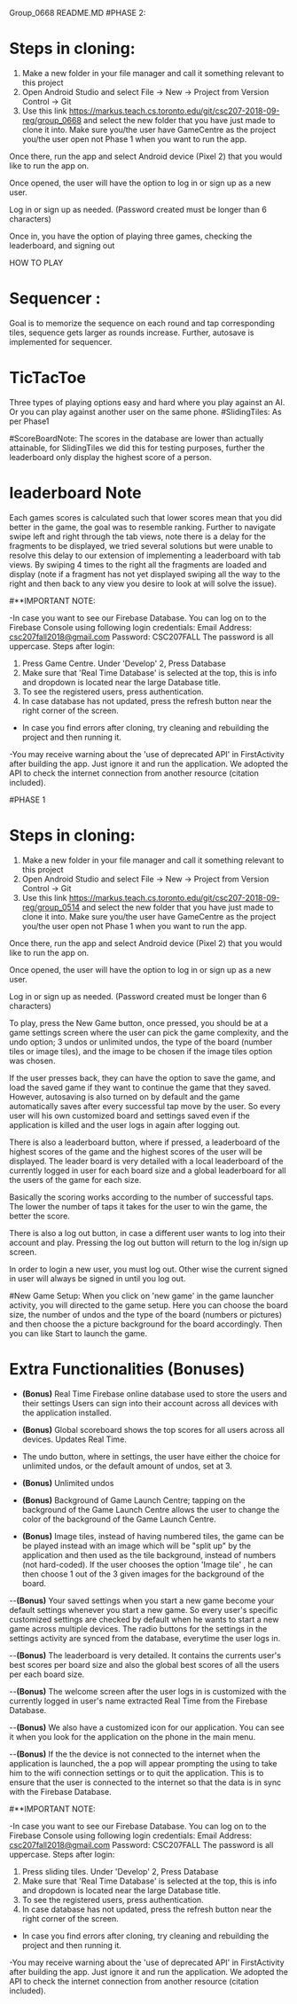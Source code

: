 Group_0668 README.MD
#PHASE 2:
# Steps in cloning:
1. Make a new folder in your file manager and call it something relevant to this project
2. Open Android Studio and select File -> New -> Project from Version Control -> Git
3. Use this link https://markus.teach.cs.toronto.edu/git/csc207-2018-09-reg/group_0668 and select the new folder that you have just made to clone it into.
Make sure you/the user have GameCentre as the project you/the user open not Phase 1 when you want to run the app.

Once there, run the app and select Android device (Pixel 2) that you would like to run the app on.

Once opened, the user will have the option to log in or sign up as a new user.

Log in or sign up as needed. (Password created must be longer than 6 characters)

Once in, you have the option of playing three games, checking the leaderboard, and signing out

HOW TO PLAY
# Sequencer :
Goal is to memorize the sequence on each round and tap corresponding tiles, sequence gets larger as rounds increase.
Further, autosave is implemented for sequencer.

# TicTacToe
Three types of playing options easy and hard where you play against an AI. Or you can play against another user on the same phone.
#SlidingTiles:
As per Phase1

#ScoreBoardNote:
The scores in the database are lower than actually attainable,
for SlidingTiles we did this for testing purposes, further the leaderboard only display the highest score of a person.

# leaderboard Note
Each games scores is calculated such that lower scores mean that you did better in the game, the goal was to resemble ranking. Further to navigate swipe left and right through the tab views, note there is a delay for the fragments to be displayed, we tried several solutions but were unable to resolve this delay to our extension of implementing a leaderboard with tab views. By swiping 4 times to the right all the fragments are loaded and display (note if a fragment has not yet displayed swiping all the way to the right and then back to any view you desire to look at will solve the issue).

#**IMPORTANT NOTE:

-In case you want to see our Firebase Database. You can log on to the Firebase Console using following login credentials:
Email Address: csc207fall2018@gmail.com
Password: CSC207FALL
The password is all uppercase.
Steps after login:
1. Press Game Centre.
Under 'Develop'
2, Press Database
3. Make sure that 'Real Time Database' is selected at the top, this is info and dropdown is located near the large Database title.
4. To see the registered users, press authentication.
5. In case database has not updated, press the refresh button near the right corner of the screen.


- In case you find errors after cloning, try cleaning and rebuilding the project and then running it.

-You may receive warning about the 'use of deprecated API' in
FirstActivity after building the app. Just ignore it and run the application. We adopted the API to check the internet connection from another resource (citation included).




#PHASE 1
# Steps in cloning:
1. Make a new folder in your file manager and call it something relevant to this project
2. Open Android Studio and select File -> New -> Project from Version Control -> Git
3. Use this link https://markus.teach.cs.toronto.edu/git/csc207-2018-09-reg/group_0514 and select the new folder that you have just made to clone it into.
Make sure you/the user have GameCentre as the project you/the user open not Phase 1 when you want to run the app.


Once there, run the app and select Android device (Pixel 2) that you would like to run the app on.

Once opened, the user will have the option to log in or sign up as a new user.

Log in or sign up as needed. (Password created must be longer than 6 characters)

To play, press the New Game button, once pressed, you should be at a game settings screen where the user can pick the game complexity, and the undo option; 3 undos or unlimited undos, the type of the board (number tiles or image tiles), and the image to be chosen if the image tiles option was chosen.

If the user presses back, they can have the option to save the game, and load the saved game if they want to continue the game that they saved. However, autosaving is also turned on by default and the game automatically saves after every successful tap move by the user. So every user will his own customized board and settings saved even if the application is killed and the user logs in again after logging out.

There is also a leaderboard button, where if pressed, a leaderboard of the highest scores of the game and the highest scores of the user will be displayed. The leader board is very detailed with a local leaderboard of the currently logged in user for each board size and a global leaderboard for all the users of the game for each size.

Basically the scoring works according to the number of successful taps. The lower the number of taps it takes for the user to win the game, the better the score.

There is also a log out button, in case a different user wants to log into their account and play.
Pressing the log out button will return to the log in/sign up screen.

In order to login a new user, you must log out. Other wise the current signed in user will always be signed in until you log out.

#New Game Setup:
When you click on 'new game' in the game launcher activity, you will directed to the game setup. Here you can choose the board size, the number of undos and the type of the board (numbers or pictures) and then choose the a picture background for the board accordingly. Then you can like Start to launch the game.


# Extra Functionalities (Bonuses)

 - **(Bonus)** Real Time Firebase online database used to store the users and their settings Users can sign into their account across all devices with the application installed.

- **(Bonus)** Global scoreboard shows the top scores for all users across all devices. Updates Real Time.

- The undo button, where in settings, the user have either the choice for unlimited undos, or the default amount of undos, set at 3.

- **(Bonus)** Unlimited undos

- **(Bonus)** Background of Game Launch Centre; tapping on the background of the Game Launch Centre allows the user to change the color of the background of the Game Launch Centre.

- **(Bonus)** Image tiles, instead of having numbered tiles, the game can be be played instead with an image which will be "split up" by the application and then used as the tile background, instead of numbers (not hard-coded). If the user chooses the option 'Image tile' , he can then choose 1 out of the 3 given images for the background of the board.

--**(Bonus)** Your saved settings when you start a new game become your default settings whenever you start a new game. So every user's specific customized settings are checked by default when he wants to start a new game across multiple devices. The radio buttons for the settings in the settings activity are synced from the database, everytime the user logs in.

--**(Bonus)** The leaderboard is very detailed. It contains the currents user's best scores per board size and also the global best scores of all the users per each board size.

--**(Bonus)** The welcome screen after the user logs in is customized with the currently logged in user's name extracted Real Time from the Firebase Database.

--**(Bonus)** We also have a customized icon for our application. You can see it when you look for the application on the phone in the main menu.

--**(Bonus)** If the the device is not connected to the internet when the application is launched, the a pop will appear prompting the using to take him to the wifi connection settings or to quit the application. This is to ensure that the user is connected to the internet so that the data is in sync with the Firebase Database.

#**IMPORTANT NOTE:

-In case you want to see our Firebase Database. You can log on to the Firebase Console using following login credentials:
Email Address: csc207fall2018@gmail.com
Password: CSC207FALL
The password is all uppercase.
Steps after login:
1. Press sliding tiles.
Under 'Develop'
2, Press Database
3. Make sure that 'Real Time Database' is selected at the top, this is info and dropdown is located near the large Database title.
4. To see the registered users, press authentication.
5. In case database has not updated, press the refresh button near the right corner of the screen.


- In case you find errors after cloning, try cleaning and rebuilding the project and then running it.

-You may receive warning about the 'use of deprecated API' in
FirstActivity after building the app. Just ignore it and run the application. We adopted the API to check the internet connection from another resource (citation included).
